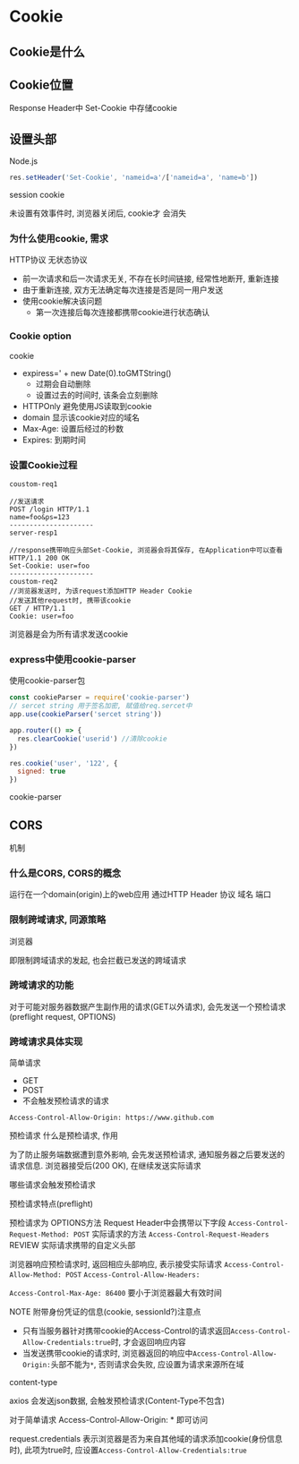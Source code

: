 # Cookie

## Cookie是什么

## Cookie位置

Response Header中 Set-Cookie 中存储cookie

## 设置头部

Node.js

```js
res.setHeader('Set-Cookie', 'nameid=a'/['nameid=a', 'name=b'])
```
session cookie

未设置有效事件时, 浏览器关闭后, cookie才 会消失

### 为什么使用cookie, 需求

HTTP协议 无状态协议

- 前一次请求和后一次请求无关, 不存在长时间链接, 经常性地断开, 重新连接
- 由于重新连接, 双方无法确定每次连接是否是同一用户发送
- 使用cookie解决该问题
  - 第一次连接后每次连接都携带cookie进行状态确认

### Cookie option

cookie
- expiress=' + new Date(0).toGMTString()
  - 过期会自动删除
  - 设置过去的时间时, 该条会立刻删除
- HTTPOnly 避免使用JS读取到cookie
- domain 显示该cookie对应的域名
- Max-Age: 设置后经过的秒数
- Expires: 到期时间

### 设置Cookie过程

```http
coustom-req1

//发送请求
POST /login HTTP/1.1
name=foo&ps=123
---------------------
server-resp1

//response携带响应头部Set-Cookie, 浏览器会将其保存, 在Application中可以查看
HTTP/1.1 200 OK
Set-Cookie: user=foo
---------------------
coustom-req2
//浏览器发送时, 为该request添加HTTP Header Cookie
//发送其他request时, 携带该cookie
GET / HTTP/1.1
Cookie: user=foo
```

浏览器是会为所有请求发送cookie

### express中使用cookie-parser

使用cookie-parser包

```js
const cookieParser = require('cookie-parser')
// sercet string 用于签名加密, 赋值给req.sercet中
app.use(cookieParser('sercet string'))

app.router(() => {
  res.clearCookie('userid') //清除cookie
})

res.cookie('user', '122', {
  signed: true
})
```
cookie-parser


## CORS


机制

### 什么是CORS, CORS的概念

运行在一个domain(origin)上的web应用 通过HTTP Header
协议 域名 端口

### 限制跨域请求, 同源策略

浏览器

即限制跨域请求的发起, 也会拦截已发送的跨域请求

### 跨域请求的功能

对于可能对服务器数据产生副作用的请求(GET以外请求), 会先发送一个预检请求(preflight request, OPTIONS)

### 跨域请求具体实现

简单请求
- GET
- POST
- 不会触发预检请求的请求


`Access-Control-Allow-Origin: https://www.github.com`

预检请求
什么是预检请求, 作用

为了防止服务端数据遭到意外影响, 会先发送预检请求, 通知服务器之后要发送的请求信息. 浏览器接受后(200 OK), 在继续发送实际请求

哪些请求会触发预检请求


预检请求特点(preflight)

预检请求为 OPTIONS方法
Request Header中会携带以下字段
`Access-Control-Request-Method: POST` 实际请求的方法
`Access-Control-Request-Headers` REVIEW 实际请求携带的自定义头部

浏览器响应预检请求时, 返回相应头部响应, 表示接受实际请求
`Access-Control-Allow-Method: POST`
`Access-Control-Allow-Headers: `

`Access-Control-Max-Age: 86400` 要小于浏览器最大有效时间


NOTE 附带身份凭证的信息(cookie, sessionId?)注意点

- 只有当服务器针对携带cookie的Access-Control的请求返回`Access-Control-Allow-Credentials:true`时, 才会返回响应内容
- 当发送携带cookie的请求时, 浏览器返回的响应中`Access-Control-Allow-Origin:`头部不能为`*`, 否则请求会失败, 应设置为请求来源所在域

content-type

axios 会发送json数据, 会触发预检请求(Content-Type不包含)

对于简单请求 Access-Control-Allow-Origin: * 即可访问

request.credentials 表示浏览器是否为来自其他域的请求添加cookie(身份信息时), 此项为true时, 
应设置`Access-Control-Allow-Credentials:true`

